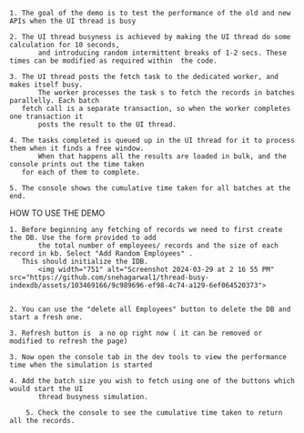 	1. The goal of the demo is to test the performance of the old and new APIs when the UI thread is busy

	2. The UI thread busyness is achieved by making the UI thread do some calculation for 10 seconds, 
           and introducing random intermittent breaks of 1-2 secs. These times can be modified as required within  the code. 

	3. The UI thread posts the fetch task to the dedicated worker, and makes itself busy. 
           The worker processes the task s to fetch the records in batches parallelly. Each batch 
	   fetch call is a separate transaction, so when the worker completes one transaction it 
           posts the result to the UI thread. 
	
	4. The tasks completed is queued up in the UI thread for it to process them when it finds a free window. 
           When that happens all the results are loaded in bulk, and the console prints out the time taken 
	   for each of them to complete. 

	5. The console shows the cumulative time taken for all batches at the end. 

HOW TO USE THE DEMO

	1. Before beginning any fetching of records we need to first create the DB. Use the form provided to add
           the total number of employees/ records and the size of each record in kb. Select "Add Random Employees" .
	   This should initialize the IDB. 
           <img width="751" alt="Screenshot 2024-03-29 at 2 16 55 PM" src="https://github.com/snehagarwal1/thread-busy-indexdb/assets/103469166/9c989696-ef98-4c74-a129-6ef064520373">


	2. You can use the "delete all Employees" button to delete the DB and start a fresh one. 

	3. Refresh button is  a no op right now ( it can be removed or modified to refresh the page) 

	3. Now open the console tab in the dev tools to view the performance time when the simulation is started

	4. Add the batch size you wish to fetch using one of the buttons which would start the UI 
           thread busyness simulation. 
	
        5. Check the console to see the cumulative time taken to return all the records.
